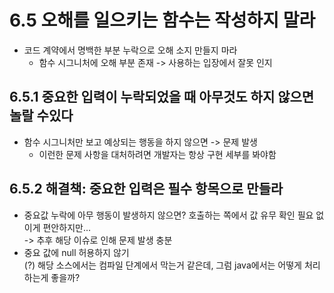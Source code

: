 # 6.5 오해를 일으키는 함수는 작성하지 말라
- 코드 계약에서 명백한 부분 누락으로 오해 소지 만들지 마라
  - 함수 시그니처에 오해 부분 존재 -> 사용하는 입장에서 잘못 인지

## 6.5.1 중요한 입력이 누락되었을 때 아무것도 하지 않으면 놀랄 수있다
- 함수 시그니처만 보고 예상되는 행동을 하지 않으면 -> 문제 발생
  - 이런한 문제 사항을 대처하려면 개발자는 항상 구현 세부를 봐야함

## 6.5.2 해결책: 중요한 입력은 필수 항목으로 만들라
- 중요값 누락에 아무 행동이 발생하지 않으면? 호출하는 쪽에서 값 유무 확인 필요 없이게 편안하지만... \
-> 추후 해당 이슈로 인해 문제 발생 충분
- 중요 값에 null 허용하지 않기\
(?) 해당 소스에서는 컴파일 단계에서 막는거 같은데, 그럼 java에서는 어떻게 처리하는게 좋을까?
